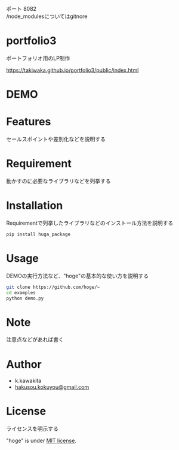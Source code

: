 
ポート 8082<br>
/node_modulesについてはgitnore

# portfolio3

ポートフォリオ用のLP制作

https://takiwaka.github.io/portfolio3/public/index.html

# DEMO



# Features
セールスポイントや差別化などを説明する

# Requirement
動かすのに必要なライブラリなどを列挙する

# Installation

Requirementで列挙したライブラリなどのインストール方法を説明する

```bash
pip install huga_package
```

# Usage

DEMOの実行方法など、"hoge"の基本的な使い方を説明する

```bash
git clone https://github.com/hoge/~
cd examples
python demo.py
```

# Note

注意点などがあれば書く

# Author

* k.kawakita
* hakusou.kokuyou@gmail.com

# License
ライセンスを明示する

"hoge" is under [MIT license](https://en.wikipedia.org/wiki/MIT_License).

